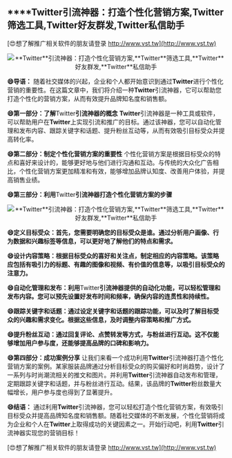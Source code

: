 ## ****Twitter**引流神器：打造个性化营销方案,**Twitter**筛选工具,**Twitter**好友群发,**Twitter**私信助手**

[😍想了解推广相关软件的朋友请登录 http://www.vst.tw](http://www.vst.tw)

 <center><img src="https://vst.tw/MP4/tuiguang/png/2.png" alt="**Twitter**引流神器：打造个性化营销方案,**Twitter**筛选工具,**Twitter**好友群发,**Twitter**私信助手"></center>

**😄导语：**
随着社交媒体的兴起，企业和个人都开始意识到通过**Twitter**进行个性化营销的重要性。在这篇文章中，我们将介绍一种**Twitter**引流神器，它可以帮助您打造个性化的营销方案，从而有效提升品牌知名度和销售额。

**😄第一部分：了解**Twitter**引流神器的概念**
**Twitter**引流神器是一种工具或软件，可以帮助用户在**Twitter**上实现引流和推广的目标。通过该神器，您可以自动化管理和发布内容、跟踪关键字和话题、提升粉丝互动等，从而有效吸引目标受众并提高转化率。

**😄第二部分：制定个性化营销方案的重要性**
个性化营销方案是根据目标受众的特点和喜好来设计的，能够更好地与他们进行沟通和互动。与传统的大众化广告相比，个性化营销方案更加精准和有效，能够增加品牌认知度、改善用户体验，并提高销售业绩。

**😄第三部分：利用**Twitter**引流神器打造个性化营销方案的步骤**

 <center><img src="https://vst.tw/MP4/tuiguang/png/2.png" alt="**Twitter**引流神器：打造个性化营销方案,**Twitter**筛选工具,**Twitter**好友群发,**Twitter**私信助手"></center>

**😄定义目标受众：首先，您需要明确您的目标受众是谁。通过分析用户画像、行为数据和兴趣标签等信息，可以更好地了解他们的特点和需求。**

**😄设计内容策略：根据目标受众的喜好和关注点，制定相应的内容策略。该策略应包括有吸引力的标题、有趣的图像和视频、有价值的信息等，以吸引目标受众的注意力。**

**😄自动化管理和发布：利用**Twitter**引流神器提供的自动化功能，可以轻松管理和发布内容。您可以预先设置好发布时间和频率，确保内容的连贯性和持续性。**

**😄跟踪关键字和话题：通过设定关键字和话题的跟踪功能，可以及时了解目标受众的兴趣和需求变化。根据这些信息，及时调整内容策略和推广方式。**

**😄提升粉丝互动：通过回复评论、点赞转发等方式，与粉丝进行互动。这不仅能够增加用户参与度，还能够提高品牌的口碑和影响力。**

**😄第四部分：成功案例分享**
让我们来看一个成功利用**Twitter**引流神器打造个性化营销方案的案例。某家服装品牌通过分析目标受众的购买偏好和时尚趋势，设计了一系列与时尚潮流相关的推文和图片。并利用**Twitter**引流神器自动发布和管理，定期跟踪关键字和话题，并与粉丝进行互动。结果，该品牌的**Twitter**粉丝数量大幅增长，用户参与度也得到了显著提升。

**😄结语：**
通过利用**Twitter**引流神器，您可以轻松打造个性化营销方案，有效吸引目标受众并提高品牌知名度和销售额。随着社交媒体的不断发展，个性化营销将成为企业和个人在**Twitter**上取得成功的关键因素之一。开始行动吧，利用**Twitter**引流神器实现您的营销目标！

[😍想了解推广相关软件的朋友请登录 http://www.vst.tw](http://www.vst.tw)



